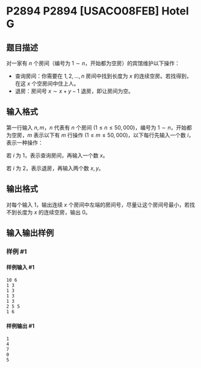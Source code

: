 # P2894 P2894 [USACO08FEB] Hotel G

## 题目描述

对一家有 $n$ 个房间（编号为 $1 \sim n$，开始都为空房）的宾馆维护以下操作：

- 查询房间：你需要在 $1,2,\ldots,n$ 房间中找到长度为 $x$ 的连续空房。若找得到，在这 $x$ 个空房间中住上人。
- 退房：房间号 $x \sim x+y-1$ 退房，即让房间为空。

## 输入格式

第一行输入 $n,m$，$n$ 代表有 $n$ 个房间 $(1\leq n \leq 50,000)$，编号为 $1 \sim n$，开始都为空房，$m$ 表示以下有 $m$ 行操作 $(1\leq m \leq 50,000)$，以下每行先输入一个数 $i$，表示一种操作：

若 $i$ 为 $1$，表示查询房间，再输入一个数 $x$。

若 $i$ 为 $2$，表示退房，再输入两个数 $x,y$。

## 输出格式

对每个输入 $1$，输出连续 $x$ 个房间中左端的房间号，尽量让这个房间号最小，若找不到长度为 $x$ 的连续空房，输出 $0$。

## 输入输出样例

### 样例 #1

#### 样例输入 #1

```
10 6
1 3
1 3
1 3
1 3
2 5 5
1 6
```

#### 样例输出 #1

```
1
4
7
0
5
```
